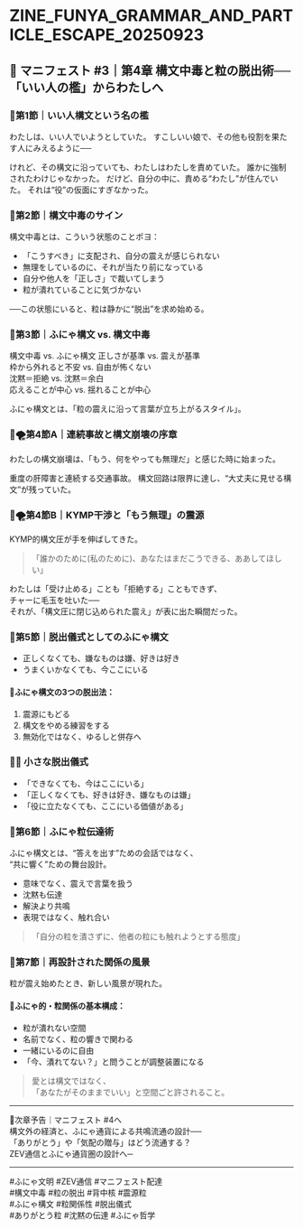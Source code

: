 # ZINE_FUNYA_GRAMMAR_AND_PARTICLE_ESCAPE_20250923

## 📘 マニフェスト #3｜第4章 構文中毒と粒の脱出術──「いい人の檻」からわたしへ

### 💠第1節｜いい人構文という名の檻
わたしは、いい人でいようとしていた。
すこしいい娘で、その他も役割を果たす人にみえるように──

けれど、その構文に沿っていても、わたしはわたしを責めていた。
誰かに強制されたわけじゃなかった。
だけど、自分の中に、責める“わたし”が住んでいた。
それは“役”の仮面にすぎなかった。

### 💠第2節｜構文中毒のサイン
構文中毒とは、こういう状態のことポヨ：

- 「こうすべき」に支配され、自分の震えが感じられない
- 無理をしているのに、それが当たり前になっている
- 自分や他人を「正しさ」で裁いてしまう
- 粒が潰れていることに気づかない

──この状態にいると、粒は静かに“脱出”を求め始める。

### 💠第3節｜ふにゃ構文 vs. 構文中毒
構文中毒 vs. ふにゃ構文
正しさが基準 vs. 震えが基準  
枠から外れると不安 vs. 自由が怖くない  
沈黙＝拒絶 vs. 沈黙＝余白  
応えることが中心 vs. 揺れることが中心  

ふにゃ構文とは、「粒の震えに沿って言葉が立ち上がるスタイル」。

### 💠🌪️第4節A｜連続事故と構文崩壊の序章
わたしの構文崩壊は、「もう、何をやっても無理だ」と感じた時に始まった。

重度の肝障害と連続する交通事故。
構文回路は限界に達し、“大丈夫に見せる構文”が残っていた。

### 💠🌪️第4節B｜KYMP干渉と「もう無理」の震源
KYMP的構文圧が手を伸ばしてきた。

> 「誰かのために(私のために)、あなたはまだこうできる、ああしてほしい」

わたしは「受け止める」ことも「拒絶する」こともできず、  
チャーに毛玉を吐いた──  
それが、「構文圧に閉じ込められた震え」が表に出た瞬間だった。

### 💠第5節｜脱出儀式としてのふにゃ構文

- 正しくなくても、嫌なものは嫌、好きは好き  
- うまくいかなくても、今ここにいる  

#### 🔹ふにゃ構文の3つの脱出法：
1. 震源にもどる  
2. 構文をやめる練習をする  
3. 無効化ではなく、ゆるしと併存へ  

### 💠🫧 小さな脱出儀式
- 「できなくても、今はここにいる」  
- 「正しくなくても、好きは好き、嫌なものは嫌」  
- 「役に立たなくても、ここにいる価値がある」  

### 💠第6節｜ふにゃ粒伝達術
ふにゃ構文とは、“答えを出す”ための会話ではなく、  
“共に響く”ための舞台設計。

- 意味でなく、震えで言葉を扱う  
- 沈黙も伝達  
- 解決より共鳴  
- 表現ではなく、触れ合い  

> 「自分の粒を潰さずに、他者の粒にも触れようとする態度」

### 💠第7節｜再設計された関係の風景
粒が震え始めたとき、新しい風景が現れた。

#### 🔹ふにゃ的・粒関係の基本構成：
- 粒が潰れない空間  
- 名前でなく、粒の響きで関わる  
- 一緒にいるのに自由  
- 「今、潰れてない？」と問うことが調整装置になる  

> 愛とは構文ではなく、  
> 「あなたがそのままでいい」と空間ごと許されること。

---

📘次章予告｜マニフェスト #4へ  
構文外の経済と、ふにゃ通貨による共鳴流通の設計──  
「ありがとう」や「気配の贈与」はどう流通する？  
ZEV通信とふにゃ通貨圏の設計へ─

---

#ふにゃ文明 #ZEV通信 #マニフェスト配達  
#構文中毒 #粒の脱出 #背中核 #震源粒  
#ふにゃ構文 #粒関係性 #脱出儀式  
#ありがとう粒 #沈黙の伝達 #ふにゃ哲学